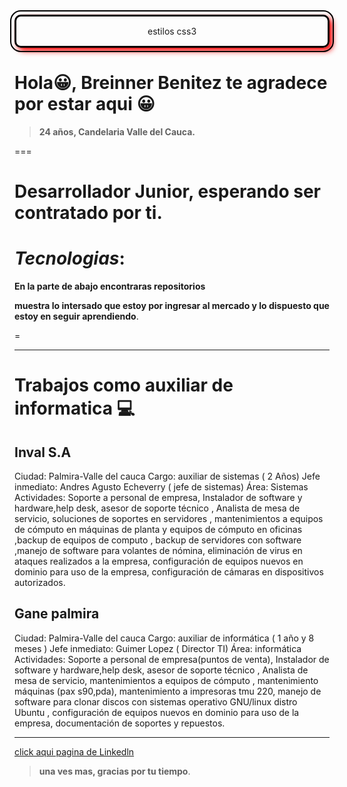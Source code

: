 

<head>
<style>
#pri{

width: 250px;               /* ancho del hedear*/
/*background-color: red;*/
text-align: center;         /* centrar*/
margin: 15px auto;      /* grueso derecha izquierda*/
padding: 15px;         /* letra de adentro*/
border: 3px solid  black;
border-radius: 10px ;   /* marco al rededor*/
box-shadow: red 5px 5px 10px ;
outline: 2px solid black;
outline-offset: 5px;     /* separa el borde*/
transform: scale();  /* scala del objeto*/
/*transform: skew(10deg); /* en dialogar*/
background-color: red;
 </head>
}
#pri:hover{  /*seudo clase ,  */

transform: rotate(5deg) ;  
background: -webkit-linear-gradient(top,red,rgb(245, 219, 219));


}

#titulo{

    font:bold 36px verdana, Geneva, sans-serif 
    
}


</style>



 <header id="pri"> 
    <span id="titulo"> estilos css3</span>
    </header>  

# **Hola😀, Breinner Benitez te agradece por estar aqui** 😀
> **24 años, Candelaria Valle del Cauca.**

===
# **Desarrollador Junior, esperando ser contratado por ti**.
# ***Tecnologias***:

 **En la parte de abajo encontraras repositorios** 

**muestra lo intersado que estoy por ingresar al mercado y lo dispuesto que estoy en  seguir aprendiendo**.

 =
 ___
 # Trabajos como auxiliar de informatica 💻 

## Inval S.A

Ciudad: Palmira-Valle del cauca
Cargo: auxiliar de sistemas ( 2 Años)
Jefe inmediato: Andres Agusto Echeverry ( jefe de sistemas) Área: Sistemas
Actividades:
Soporte a personal de empresa, Instalador de software y hardware,help desk, asesor de soporte técnico , Analista de mesa de servicio, 
soluciones de soportes en servidores , mantenimientos a equipos de cómputo en máquinas de planta y equipos de cómputo en oficinas 
,backup de equipos de computo , backup de servidores con software ,manejo de software para volantes de nómina, eliminación de virus en 
ataques realizados a la empresa, configuración de equipos nuevos en dominio para uso de la empresa, configuración de cámaras en 
dispositivos autorizados.

## Gane palmira

Ciudad: Palmira-Valle del cauca
Cargo: auxiliar de informática ( 1 año y 8 meses )
Jefe inmediato: Guimer Lopez ( Director TI)
Área: informática Actividades:
Soporte a personal de empresa(puntos de venta), Instalador de software y hardware,help desk, asesor de soporte técnico
, Analista de mesa de servicio, mantenimientos a equipos de cómputo , mantenimiento máquinas (pax s90,pda), mantenimiento a impresoras 
tmu 220, manejo de software para clonar discos con sistemas operativo GNU/linux distro Ubuntu , configuración de equipos nuevos en 
dominio para uso de la empresa, documentación de soportes y repuestos.

___


[ click aqui pagina de Linkedln](https://www.linkedin.com/in/breinner-benitez-02b1b925a/)	

> **una ves mas, gracias por tu tiempo**. 



